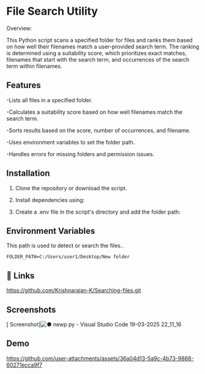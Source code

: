 
# File Search Utility

Overview:

This Python script scans a specified folder for files and ranks them based on how well their filenames match a user-provided search term. The ranking is determined using a suitability score, which prioritizes exact matches, filenames that start with the search term, and occurrences of the search term within filenames.


## Features

-Lists all files in a specified folder.

-Calculates a suitability score based on how well filenames match the search term.

-Sorts results based on the score, number of occurrences, and filename.

-Uses environment variables to set the folder path.

-Handles errors for missing folders and permission issues.


## Installation



 1. Clone the repository or    download the script.


 2. Install dependencies using:

 3. Create a .env file in the script's directory and add the folder path:

    
## Environment Variables
 This path is used to detect or search the files..

` FOLDER_PATH=C:/Users/user1/Desktop/New folder  `


## 🔗 Links
https://github.com/Krishnarajan-K/Searching-files.git

## Screenshots

[ Screenshot]![● newp py - Visual Studio Code 19-03-2025 22_11_16](https://github.com/user-attachments/assets/22579b3c-04f9-4fd7-99d3-d3e9b8791d5b)



## Demo




https://github.com/user-attachments/assets/36a04d13-5a9c-4b73-9868-60271ecca9f7



